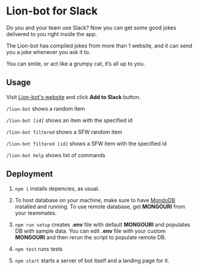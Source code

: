 # Lion-bot for Slack

Do you and your team use Slack?
Now you can get some good jokes delivered to you right inside the app.

The Lion-bot has compiled jokes from more than 1 website, and it can send you a joke whenever you ask it to.

You can smile, or act like a grumpy cat, it’s all up to you.

## Usage

Visit [Lion-bot's website](https://lion-bot.herokuapp.com) and click **Add to Slack** button.

`/lion-bot` shows a random item

`/lion-bot [id]` shows an item with the specified id

`/lion-bot filtered` shows a SFW random item

`/lion-bot filtered [id]` shows a SFW item with the specified id

`/lion-bot help` shows list of commands

## Deployment

1. `npm i` installs depencies, as usual.

1. To host database on your machine, make sure to have [MondoDB](https://www.mongodb.com/download-center) installed and running. To use remote database, get **MONGOURI** from your teammates.

1. `npm run setup` creates **.env** file with default **MONGOURI** and populates DB with sample data. You can edit **.env** file with your custom **MONGOURI** and then rerun the script to populate remote DB.

1. `npm test` runs tests

1. `npm start` starts a server of bot itself and a landing page for it.

